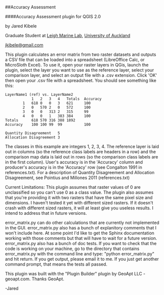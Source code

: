 ##Accuracy Assessment


####Accuracy Assessment plugin for QGIS 2.0

by Jared Kibele 

Graduate Student at [Leigh Marine Lab](http://www.marine.auckland.ac.nz/en/about/our-institute/leigh-marine-laboratory.html), [University of Auckland](https://www.auckland.ac.nz/en.html)

<jkibele@gmail.com>

This plugin calculates an error matrix from two raster datasets and 
outputs a CSV file that can be loaded into a spreadsheet (LibreOffice 
Calc, or MicroSloth Excel). To use it, open your raster layers in 
QGis, launch the plugin, select the layer you want to use as the 
reference layer, select your comparison layer, and select an output 
file with a .csv extension. Click 'OK' then open your .csv file with a 
spreadsheet. You should see something like this:


    LayerName1 (ref) vs. LayerName2                     
                1   2   3   4   Totals  Accuracy
            1   618 0   0   3   621     100
            2   0   570 2   0   572     100
            3   0   0   313 2   315     99
            4   0   0   1   383 384     100
    Totals      618 570 316 388 1892    
    Accuracy    100 100 99  99          100
                        
    Quantity Disagreement   5                   
    Allocation Disagreement 3                   


The classes in this example are integers 1, 2, 3, 4. The reference 
layer is laid out in columns (so the reference class labels are 
headers in a row) and the comparison map data is laid out in rows (so 
the comparison class labels are in the first column). User's accuracy 
is in the 'Accuracy' column and producer's accuracy is in the 
'Accuracy' row (see Congalton 1991 in references.txt). For a 
description of Quantity Disagreement and Allocation Disagreement, see 
Pointius and Millones 2011 (references.txt)

Current Limitations: This plugin assumes that raster values of 0 are 
unclassified so you can't use 0 as a class value. The plugin also 
assumes that you're providing it with two rasters that have the same 
pixel size and dimensions. I haven't tested it yet with different 
sized rasters. If it doesn't crash with different sized rasters, it 
will at least give you useless results. I intend to address that in 
future versions. 

error_matrix.py can do other calculations that are currently not 
implemented in the GUI. error_matrix.py also has a bunch of 
explanitory comments that I won't include here. At some point I'd like 
to get the Sphinx documentation working with those comments but that 
will have to wait for a future version. error_matrix.py also has a 
bunch of doc tests. If you want to check that the code is working on 
your machine, go to the directory that contains error_matrix.py with 
the command line and type: "python error_matrix.py" and hit return. If 
you get output, please email it to me. If you just get another command 
prompt, that means the tests all passed.

This plugin was built with the "Plugin Builder" plugin by GeoApt LLC - 
geoapt.com. Thanks GeoApt.

-Jared

